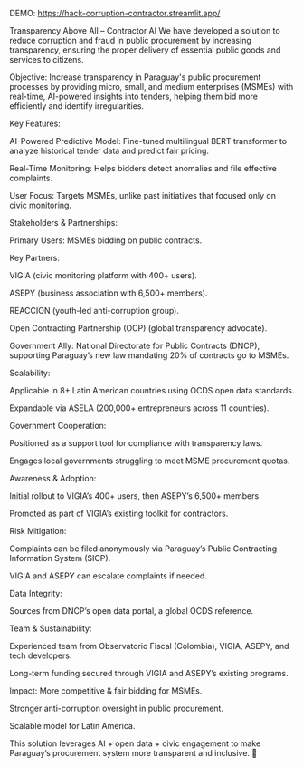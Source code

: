 DEMO: https://hack-corruption-contractor.streamlit.app/

Transparency Above All – Contractor AI
We have developed a solution to reduce corruption and fraud in public procurement by increasing transparency, ensuring the proper delivery of essential public goods and services to citizens.

Objective:
Increase transparency in Paraguay's public procurement processes by providing micro, small, and medium enterprises (MSMEs) with real-time, AI-powered insights into tenders, helping them bid more efficiently and identify irregularities.

Key Features:

AI-Powered Predictive Model: Fine-tuned multilingual BERT transformer to analyze historical tender data and predict fair pricing.

Real-Time Monitoring: Helps bidders detect anomalies and file effective complaints.

User Focus: Targets MSMEs, unlike past initiatives that focused only on civic monitoring.

Stakeholders & Partnerships:

Primary Users: MSMEs bidding on public contracts.

Key Partners:

VIGIA (civic monitoring platform with 400+ users).

ASEPY (business association with 6,500+ members).

REACCION (youth-led anti-corruption group).

Open Contracting Partnership (OCP) (global transparency advocate).

Government Ally: National Directorate for Public Contracts (DNCP), supporting Paraguay’s new law mandating 20% of contracts go to MSMEs.

Scalability:

Applicable in 8+ Latin American countries using OCDS open data standards.

Expandable via ASELA (200,000+ entrepreneurs across 11 countries).

Government Cooperation:

Positioned as a support tool for compliance with transparency laws.

Engages local governments struggling to meet MSME procurement quotas.

Awareness & Adoption:

Initial rollout to VIGIA’s 400+ users, then ASEPY’s 6,500+ members.

Promoted as part of VIGIA’s existing toolkit for contractors.

Risk Mitigation:

Complaints can be filed anonymously via Paraguay’s Public Contracting Information System (SICP).

VIGIA and ASEPY can escalate complaints if needed.

Data Integrity:

Sources from DNCP’s open data portal, a global OCDS reference.

Team & Sustainability:

Experienced team from Observatorio Fiscal (Colombia), VIGIA, ASEPY, and tech developers.

Long-term funding secured through VIGIA and ASEPY’s existing programs.

Impact:
More competitive & fair bidding for MSMEs.

Stronger anti-corruption oversight in public procurement.

Scalable model for Latin America.

This solution leverages AI + open data + civic engagement to make Paraguay’s procurement system more transparent and inclusive. 🚀
